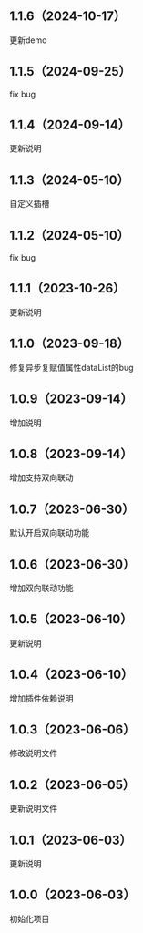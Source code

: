## 1.1.6（2024-10-17）
更新demo
## 1.1.5（2024-09-25）
fix bug
## 1.1.4（2024-09-14）
更新说明
## 1.1.3（2024-05-10）
自定义插槽
## 1.1.2（2024-05-10）
fix bug
## 1.1.1（2023-10-26）
更新说明
## 1.1.0（2023-09-18）
修复异步复赋值属性dataList的bug
## 1.0.9（2023-09-14）
增加说明
## 1.0.8（2023-09-14）
增加支持双向联动
## 1.0.7（2023-06-30）
默认开启双向联动功能
## 1.0.6（2023-06-30）
增加双向联动功能
## 1.0.5（2023-06-10）
更新说明
## 1.0.4（2023-06-10）
增加插件依赖说明
## 1.0.3（2023-06-06）
修改说明文件
## 1.0.2（2023-06-05）
更新说明文件
## 1.0.1（2023-06-03）
更新说明
## 1.0.0（2023-06-03）
初始化项目
